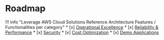 # Roadmap

!!! info "Leverage AWS Cloud Solutions Reference Architecture Features / Functionalities per category"
    * [x] [Operational Excellence](./operational-excellence.md)
    * [x] [Reliability & Performance](./reliability-performance.md)
    * [x] [Security](./security.md)
    * [x] [Cost Optimization](./cost-optimization.md)
    * [x] [Demo Applications](./demo-apps.md)